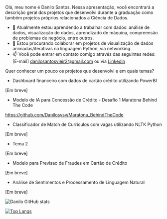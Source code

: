Olá, meu nome é Danilo Santos. Nessa apresentação, você encontrará a descrição geral dos projetos que desenvolvi durante a graduação como também projetos próprios relacionados a Ciência de Dados.


- 🌱 Atualmente estou aprendendo a trabalhar com dados: análise de dados, visualização de dados, aprendizado de máquina, compreensão de problemas de negócio, entre outros.
- 👯 Estou procurando colaborar em projetos de visualização de dados animadas/iterativas na linguagem Python, via networking.
- 📫 Você pode entrar em contato comigo através das seguintes redes: [E-mail] danilosantosvieir2@gmail.com ou via [Linkedin](https://www.linkedin.com/in/danilo-santos-21a6421b0/)

Quer conhecer um pouco os projetos que desenvolvi e em quais temas? 

- Dashboard financeiro com dados de cartão crédito utilizando PowerBI

[Em breve]

- Modelo de IA para Concessão de Crédito - Desafio 1 Maratona Behind The Code

https://github.com/Danilosvsv/Maratona_BehindTheCode

- Classificador de Match de Currículos com vagas utilizando NLTK Python

[Em breve]

- Tema 2

[Em breve]

- Modelo para Previsao de Fraudes em Cartão de Crédito

[Em breve]

- Análise de Sentimentos e Processamento de Linguagem Natural

[Em breve]


![Danilo GitHub stats](https://github-readme-stats.vercel.app/api?username=Danilosvsv&show_icons=true&theme=radical)

[![Top Langs](https://github-readme-stats.vercel.app/api/top-langs/?username=Danilosvsv&layout=compact)](https://github.com/anuraghazra/github-readme-stats)


<!--
**Danilosvsv/Danilosvsv** is a ✨ _special_ ✨ repository because its `README.md` (this file) appears on your GitHub profile.

Here are some ideas to get you started:

- 🔭 I’m currently working on ...
- 🌱 I’m currently learning ...
- 👯 I’m looking to collaborate on ...
- 🤔 I’m looking for help with ...
- 💬 Ask me about ...
- 📫 How to reach me: ...
- 😄 Pronouns: ...
- ⚡ Fun fact: ...
-->
